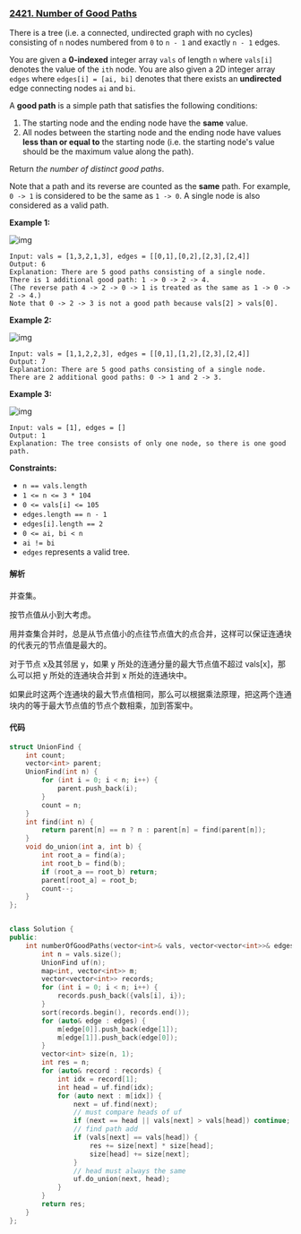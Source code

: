 ### [2421. Number of Good Paths](https://leetcode.com/problems/number-of-good-paths/)

There is a tree (i.e. a connected, undirected graph with no cycles) consisting of `n` nodes numbered from `0` to `n - 1` and exactly `n - 1` edges.

You are given a **0-indexed** integer array `vals` of length `n` where `vals[i]` denotes the value of the `ith` node. You are also given a 2D integer array `edges` where `edges[i] = [ai, bi]` denotes that there exists an **undirected** edge connecting nodes `ai` and `bi`.

A **good path** is a simple path that satisfies the following conditions:

1. The starting node and the ending node have the **same** value.
2. All nodes between the starting node and the ending node have values **less than or equal to** the starting node (i.e. the starting node's value should be the maximum value along the path).

Return *the number of distinct good paths*.

Note that a path and its reverse are counted as the **same** path. For example, `0 -> 1` is considered to be the same as `1 -> 0`. A single node is also considered as a valid path.

 

**Example 1:**

![img](https://assets.leetcode.com/uploads/2022/08/04/f9caaac15b383af9115c5586779dec5.png)

```
Input: vals = [1,3,2,1,3], edges = [[0,1],[0,2],[2,3],[2,4]]
Output: 6
Explanation: There are 5 good paths consisting of a single node.
There is 1 additional good path: 1 -> 0 -> 2 -> 4.
(The reverse path 4 -> 2 -> 0 -> 1 is treated as the same as 1 -> 0 -> 2 -> 4.)
Note that 0 -> 2 -> 3 is not a good path because vals[2] > vals[0].
```

**Example 2:**

![img](https://assets.leetcode.com/uploads/2022/08/04/149d3065ec165a71a1b9aec890776ff.png)

```
Input: vals = [1,1,2,2,3], edges = [[0,1],[1,2],[2,3],[2,4]]
Output: 7
Explanation: There are 5 good paths consisting of a single node.
There are 2 additional good paths: 0 -> 1 and 2 -> 3.
```

**Example 3:**

![img](https://assets.leetcode.com/uploads/2022/08/04/31705e22af3d9c0a557459bc7d1b62d.png)

```
Input: vals = [1], edges = []
Output: 1
Explanation: The tree consists of only one node, so there is one good path.
```

 

**Constraints:**

- `n == vals.length`
- `1 <= n <= 3 * 104`
- `0 <= vals[i] <= 105`
- `edges.length == n - 1`
- `edges[i].length == 2`
- `0 <= ai, bi < n`
- `ai != bi`
- `edges` represents a valid tree.

#### 解析

并查集。

按节点值从小到大考虑。

用并查集合并时，总是从节点值小的点往节点值大的点合并，这样可以保证连通块的代表元的节点值是最大的。

对于节点 x及其邻居 y，如果 y 所处的连通分量的最大节点值不超过 vals[x]，那么可以把 y 所处的连通块合并到 x 所处的连通块中。

如果此时这两个连通块的最大节点值相同，那么可以根据乘法原理，把这两个连通块内的等于最大节点值的节点个数相乘，加到答案中。

#### 代码

```c++
struct UnionFind {
    int count;
    vector<int> parent;
    UnionFind(int n) {
        for (int i = 0; i < n; i++) {
            parent.push_back(i);
        }
        count = n;
    }
    int find(int n) {
        return parent[n] == n ? n : parent[n] = find(parent[n]);
    }
    void do_union(int a, int b) {
        int root_a = find(a);
        int root_b = find(b);
        if (root_a == root_b) return;
        parent[root_a] = root_b;
        count--;
    }
};


class Solution {
public:
    int numberOfGoodPaths(vector<int>& vals, vector<vector<int>>& edges) {
        int n = vals.size();
        UnionFind uf(n);
        map<int, vector<int>> m;
        vector<vector<int>> records;
        for (int i = 0; i < n; i++) {
            records.push_back({vals[i], i});
        }
        sort(records.begin(), records.end());
        for (auto& edge : edges) {
            m[edge[0]].push_back(edge[1]);
            m[edge[1]].push_back(edge[0]);
        }
        vector<int> size(n, 1);
        int res = n;
        for (auto& record : records) {
            int idx = record[1];
            int head = uf.find(idx);
            for (auto next : m[idx]) {
                next = uf.find(next);
              	// must compare heads of uf
                if (next == head || vals[next] > vals[head]) continue;
                // find path add
                if (vals[next] == vals[head]) {
                    res += size[next] * size[head];
                    size[head] += size[next];
                }
                // head must always the same
                uf.do_union(next, head);
            }
        }
        return res;
    }
};
```
